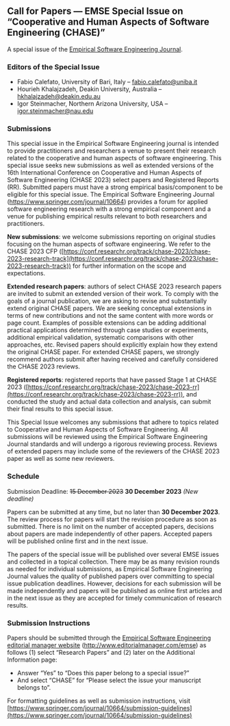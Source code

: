 <!-- Yay, no errors, warnings, or alerts! -->


## **Call for Papers — EMSE Special Issue on “Cooperative and Human Aspects of Software Engineering (CHASE)”**

A special issue of the [Empirical Software Engineering Journal](https://www.springer.com/journal/10664).


### **Editors of the Special Issue**



* Fabio Calefato, University of Bari, Italy – [fabio.calefato@uniba.it](mailto:fabio.calefato@uniba.it)
* Hourieh Khalajzadeh, Deakin University, Australia – [hkhalajzadeh@deakin.edu.au](mailto:hkhalajzadeh@deakin.edu.au)
* Igor Steinmacher, Northern Arizona University, USA – [igor.steinmacher@nau.edu](mailto:igor.steinmacher@nau.edu) 


### **Submissions**

This special issue in the Empirical Software Engineering journal is intended to provide practitioners and researchers a venue to present their research related to the cooperative and human aspects of software engineering. This special issue seeks new submissions as well as extended versions of the 16th International Conference on Cooperative and Human Aspects of Software Engineering (CHASE 2023) select papers and Registered Reports (RR). Submitted papers must have a strong empirical basis/component to be eligible for this special issue. The Empirical Software Engineering Journal (https://www.springer.com/journal/10664) provides a forum for applied software engineering research with a strong empirical component and a venue for publishing empirical results relevant to both researchers and practitioners.

**New submissions**: we welcome submissions reporting on original studies focusing on the human aspects of software engineering. We refer to the CHASE 2023 CFP ([https://conf.researchr.org/track/chase-2023/chase-2023-research-track](https://conf.researchr.org/track/chase-2023/chase-2023-research-track)) for further information on the scope and expectations.

**Extended research papers**: authors of select CHASE 2023 research papers are invited to submit an extended version of their work. To comply with the goals of a journal publication, we are asking to revise and substantially extend original CHASE papers. We are seeking conceptual extensions in terms of new contributions and not the same content with more words or page count. Examples of possible extensions can be adding additional practical applications determined through case studies or experiments, additional empirical validation, systematic comparisons with other approaches, etc. Revised papers should explicitly explain how they extend the original CHASE paper. For extended CHASE papers, we strongly recommend authors submit after having received and carefully considered the CHASE 2023 reviews.

**Registered reports**: registered reports that have passed Stage 1 at CHASE 2023 ([https://conf.researchr.org/track/chase-2023/chase-2023-rr](https://conf.researchr.org/track/chase-2023/chase-2023-rr)), and conducted the study and actual data collection and analysis, can submit their final results to this special issue. 

This Special Issue welcomes any submissions that adhere to topics related to Cooperative and Human Aspects of Software Engineering. All submissions will be reviewed using the Empirical Software Engineering Journal standards and will undergo a rigorous reviewing process. Reviews of extended papers may include some of the reviewers of the CHASE 2023 paper as well as some new reviewers. 


### **Schedule**

Submission Deadline: ~~15 December 2023~~	**30 December 2023** *(New deadline)*

Papers can be submitted at any time, but no later than **30 December 2023**. The review process for papers will start the revision procedure as soon as submitted. There is no limit on the number of accepted papers, decisions about papers are made independently of other papers. Accepted papers will be published online first and in the next issue.

The papers of the special issue will be published over several EMSE issues and collected in a topical collection. There may be as many revision rounds as needed for individual submissions, as Empirical Software Engineering Journal values the quality of published papers over committing to special issue publication deadlines. However, decisions for each submission will be made independently and papers will be published as online first articles and in the next issue as they are accepted for timely communication of research results.


### **Submission Instructions**

Papers should be submitted through the [Empirical Software Engineering editorial manager website](http://www.editorialmanager.com/emse) (http://www.editorialmanager.com/emse) as follows (1) select “Research Papers” and (2) later on the Additional Information page:



* Answer “Yes” to “Does this paper belong to a special issue?”
* And select “CHASE” for “Please select the issue your manuscript belongs to”.

For formatting guidelines as well as submission instructions, visit [https://www.springer.com/journal/10664/submission-guidelines](https://www.springer.com/journal/10664/submission-guidelines)
